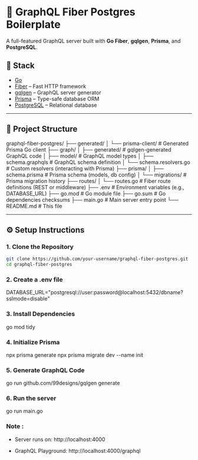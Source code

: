 # 🧬 GraphQL Fiber Postgres Boilerplate

A full-featured GraphQL server built with **Go Fiber**, **gqlgen**, **Prisma**, and **PostgreSQL**.

## 🧱 Stack

- [Go](https://golang.org/)
- [Fiber](https://gofiber.io/) – Fast HTTP framework
- [gqlgen](https://gqlgen.com/) – GraphQL server generator
- [Prisma](https://www.prisma.io/) – Type-safe database ORM
- [PostgreSQL](https://www.postgresql.org/) – Relational database

---

## 📁 Project Structure

graphql-fiber-postgres/
├── generated/
│ └── prisma-client/ # Generated Prisma Go client
├── graph/
│ ├── generated/ # gqlgen-generated GraphQL code
│ ├── model/ # GraphQL model types
│ ├── schema.graphqls # GraphQL schema definition
│ └── schema.resolvers.go # Custom resolvers (interacting with Prisma)
├── prisma/
│ ├── schema.prisma # Prisma schema (models, db config)
│ └── migrations/ # Prisma migration history
├── routes/
│ └── routes.go # Fiber route definitions (REST or middleware)
├── .env # Environment variables (e.g., DATABASE_URL)
├── go.mod # Go module file
├── go.sum # Go dependencies checksums
├── main.go # Main server entry point
└── README.md # This file

---

## ⚙️ Setup Instructions

### 1. Clone the Repository

```bash
git clone https://github.com/your-username/graphql-fiber-postgres.git
cd graphql-fiber-postgres

```

### 2. Create a .env file

DATABASE_URL="postgresql://user:password@localhost:5432/dbname?sslmode=disable"

### 3. Install Dependencies

go mod tidy

### 4. Initialize Prisma

npx prisma generate
npx prisma migrate dev --name init

### 5. Generate GraphQL Code

go run github.com/99designs/gqlgen generate

### 6. Run the server

go run main.go

### Note :

- Server runs on: http://localhost:4000

- GraphQL Playground: http://localhost:4000/graphql
